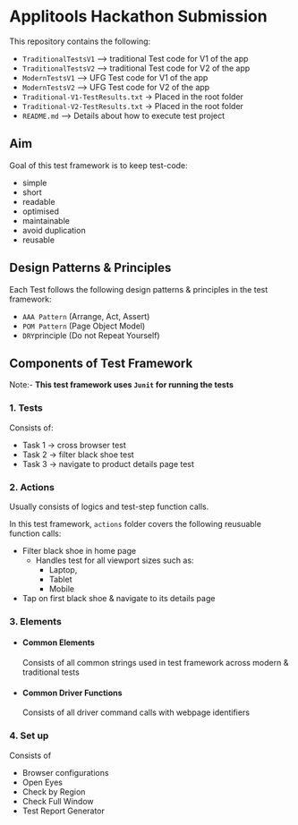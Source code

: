 # Applitools Hackathon Submission

This repository contains the following:
- `TraditionalTestsV1`  —> traditional Test code for V1 of the app
- `TraditionalTestsV2`  —> traditional Test code for V2 of the app 
- `ModernTestsV1`     —> UFG Test code for V1 of the app 
- `ModernTestsV2`      —> UFG Test code for V2 of the app 
- `Traditional-V1-TestResults.txt`  -> Placed in the root folder
- `Traditional-V2-TestResults.txt`  -> Placed in the root folder
- `README.md` –> Details about how to execute test project 

## Aim

Goal of this test framework is to keep test-code:
- simple
- short
- readable
- optimised
- maintainable
- avoid duplication
- reusable

## Design Patterns & Principles

Each Test follows the following design patterns & principles in the test framework:
- `AAA Pattern` (Arrange, Act, Assert)
- `POM Pattern` (Page Object Model)
- `DRY`principle (Do not Repeat Yourself)

## Components of Test Framework

 Note:- **This test framework uses `Junit` for running the tests**

### 1. Tests
Consists of:
- Task 1 -> cross browser test
- Task 2 -> filter black shoe test
- Task 3 -> navigate to product details page test

### 2. Actions 

Usually consists of logics and test-step function calls.

In this test framework, `actions` folder covers the following reusuable function calls:
- Filter black shoe in home page 
  - Handles test for all viewport sizes such as: 
    - Laptop, 
    - Tablet  
    - Mobile
- Tap on first black shoe & navigate to its details page

### 3. Elements

- #### Common Elements
  Consists of all common strings used in test framework across modern & traditional tests

- #### Common Driver Functions
  Consists of all driver command calls with webpage identifiers

### 4. Set up 

Consists of 
- Browser configurations
- Open Eyes  
- Check by Region
- Check Full Window
- Test Report Generator
